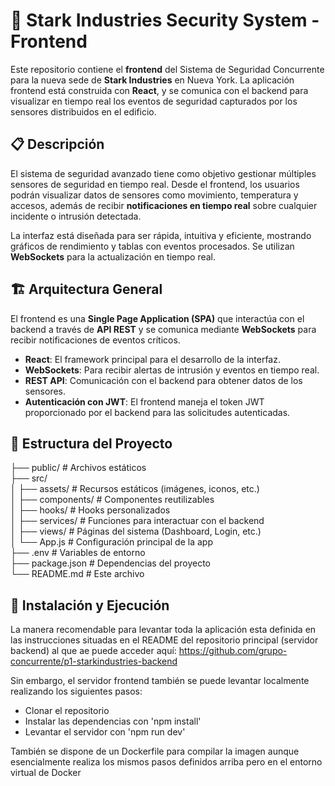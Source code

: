 # 🚀 Stark Industries Security System - Frontend

Este repositorio contiene el **frontend** del Sistema de Seguridad Concurrente para la nueva sede de **Stark Industries** en Nueva York. La aplicación frontend está construida con **React**, y se comunica con el backend para visualizar en tiempo real los eventos de seguridad capturados por los sensores distribuidos en el edificio.

## 📋 Descripción

El sistema de seguridad avanzado tiene como objetivo gestionar múltiples sensores de seguridad en tiempo real. Desde el frontend, los usuarios podrán visualizar datos de sensores como movimiento, temperatura y accesos, además de recibir **notificaciones en tiempo real** sobre cualquier incidente o intrusión detectada.

La interfaz está diseñada para ser rápida, intuitiva y eficiente, mostrando gráficos de rendimiento y tablas con eventos procesados. Se utilizan **WebSockets** para la actualización en tiempo real.

## 🏗️ Arquitectura General

El frontend es una **Single Page Application (SPA)** que interactúa con el backend a través de **API REST** y se comunica mediante **WebSockets** para recibir notificaciones de eventos críticos.

- **React**: El framework principal para el desarrollo de la interfaz.
- **WebSockets**: Para recibir alertas de intrusión y eventos en tiempo real.
- **REST API**: Comunicación con el backend para obtener datos de los sensores.
- **Autenticación con JWT**: El frontend maneja el token JWT proporcionado por el backend para las solicitudes autenticadas.

## 📂 Estructura del Proyecto

├── public/                  # Archivos estáticos  
├── src/  
│   ├── assets/              # Recursos estáticos (imágenes, iconos, etc.)  
│   ├── components/          # Componentes reutilizables  
│   ├── hooks/               # Hooks personalizados  
│   ├── services/            # Funciones para interactuar con el backend  
│   ├── views/               # Páginas del sistema (Dashboard, Login, etc.)  
│   └── App.js               # Configuración principal de la app  
├── .env                     # Variables de entorno  
├── package.json             # Dependencias del proyecto  
└── README.md                # Este archivo  

## 🚀 Instalación y Ejecución

La manera recomendable para levantar toda la aplicación esta definida en las instrucciones situadas en el README del repositorio principal (servidor backend) al que ae puede acceder aquí: https://github.com/grupo-concurrente/p1-starkindustries-backend

Sin embargo, el servidor frontend también se puede levantar localmente realizando los siguientes pasos:

- Clonar el repositorio
- Instalar las dependencias con 'npm install'
- Levantar el servidor con 'npm run dev'

También se dispone de un Dockerfile para compilar la imagen aunque esencialmente realiza los mismos pasos definidos arriba pero en el entorno virtual de Docker

